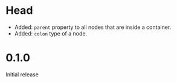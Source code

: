 # Head

* Added: `parent` property to all nodes that are inside a container.
* Added: `colon` type of a node.

# 0.1.0

Initial release